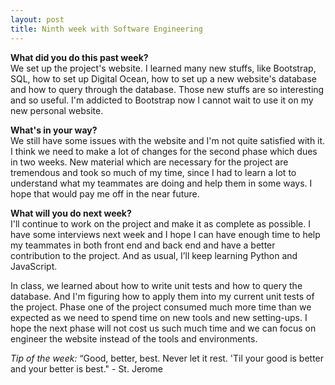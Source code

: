 ```yaml
---
layout: post
title: Ninth week with Software Engineering
---
```


<b>What did you do this past week?</b><br>
We set up the project's website. I learned many new stuffs, like Bootstrap, SQL, how to set up Digital Ocean, how to set up a new website's database and how to query through the database. Those new stuffs are so interesting and so useful. I'm addicted to Bootstrap now I cannot wait to use it on my new personal website.

<b>What's in your way?</b><br>
We still have some issues with the website and I'm not quite satisfied with it. I think we need to make a lot of changes for the second phase which dues in two weeks. New material which are necessary for the project are tremendous and took so much of my time, since I had to learn a lot to understand what my teammates are doing and help them in some ways. I hope that would pay me off in the near future.

<b>What will you do next week?</b><br>
I'll continue to work on the project and make it as complete as possible. I have some interviews next week and I hope I can have enough time to help my teammates in both front end and back end and have a better contribution to the project. And as usual, I’ll keep learning Python and JavaScript.

In class, we learned about how to write unit tests and how to query the database. And I'm figuring how to apply them into my current unit tests of the project. Phase one of the project consumed much more time than we expected as we need to spend time on new tools and new setting-ups. I hope the next phase will not cost us such much time and we can focus on engineer the website instead of the tools and environments.

<i>Tip of the week: </i> “Good, better, best. Never let it rest. 'Til your good is better and your better is best." - St. Jerome
